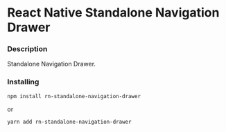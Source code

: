 # React Native Standalone Navigation Drawer

### **Description**
  Standalone Navigation Drawer.

### **Installing**
  ```
  npm install rn-standalone-navigation-drawer
  ```
  or

  ```
  yarn add rn-standalone-navigation-drawer
  ```


